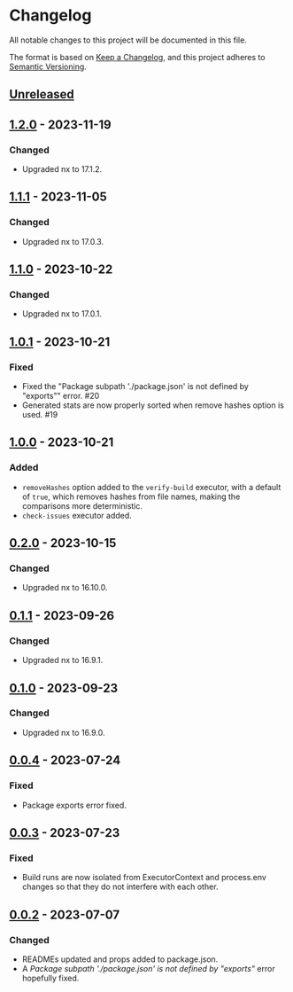 # Changelog

All notable changes to this project will be documented in this file.

The format is based on [Keep a Changelog](https://keepachangelog.com/en/1.0.0/),
and this project adheres to [Semantic Versioning](https://semver.org/spec/v2.0.0.html).

## [Unreleased]

## [1.2.0] - 2023-11-19

### Changed

- Upgraded nx to 17.1.2.

## [1.1.1] - 2023-11-05

### Changed

- Upgraded nx to 17.0.3.

## [1.1.0] - 2023-10-22

### Changed

- Upgraded nx to 17.0.1.

## [1.0.1] - 2023-10-21

### Fixed

- Fixed the "Package subpath './package.json' is not defined by "exports"" error. #20
- Generated stats are now properly sorted when remove hashes option is used. #19

## [1.0.0] - 2023-10-21

### Added

- `removeHashes` option added to the `verify-build` executor, with a default of `true`, which removes hashes from file names, making the comparisons more deterministic.
- `check-issues` executor added.

## [0.2.0] - 2023-10-15

### Changed

- Upgraded nx to 16.10.0.

## [0.1.1] - 2023-09-26

### Changed

- Upgraded nx to 16.9.1.

## [0.1.0] - 2023-09-23

### Changed

- Upgraded nx to 16.9.0.

## [0.0.4] - 2023-07-24

### Fixed

- Package exports error fixed.

## [0.0.3] - 2023-07-23

### Fixed

- Build runs are now isolated from ExecutorContext and process.env changes so that they do not interfere with each other.

## [0.0.2] - 2023-07-07

### Changed

- READMEs updated and props added to package.json.
- A _Package subpath './package.json' is not defined by "exports"_ error hopefully fixed.

[unreleased]: https://github.com/ziacik/nx-tools/compare/upgrade-verify-1.2.0...HEAD
[1.2.0]: https://github.com/ziacik/nx-tools/compare/upgrade-verify-1.1.1...upgrade-verify-1.2.0
[1.1.1]: https://github.com/ziacik/nx-tools/compare/upgrade-verify-1.1.0...upgrade-verify-1.1.1
[1.1.0]: https://github.com/ziacik/nx-tools/compare/upgrade-verify-1.0.1...upgrade-verify-1.1.0
[1.0.1]: https://github.com/ziacik/nx-tools/compare/upgrade-verify-1.0.0...upgrade-verify-1.0.1
[1.0.0]: https://github.com/ziacik/nx-tools/compare/upgrade-verify-0.2.0...upgrade-verify-1.0.0
[0.2.0]: https://github.com/ziacik/nx-tools/compare/upgrade-verify-0.1.1...upgrade-verify-0.2.0
[0.1.1]: https://github.com/ziacik/nx-tools/compare/upgrade-verify-0.1.0...upgrade-verify-0.1.1
[0.1.0]: https://github.com/ziacik/nx-tools/compare/upgrade-verify-0.0.4...upgrade-verify-0.1.0
[0.0.4]: https://github.com/ziacik/nx-tools/compare/upgrade-verify-0.0.3...upgrade-verify-0.0.4
[0.0.3]: https://github.com/ziacik/nx-tools/compare/upgrade-verify-0.0.2...upgrade-verify-0.0.3
[0.0.2]: https://github.com/ziacik/nx-tools/compare/upgrade-verify-0.0.1...upgrade-verify-0.0.2
[0.0.1]: https://github.com/ziacik/nx-tools/releases/tag/upgrade-verify-0.0.1
